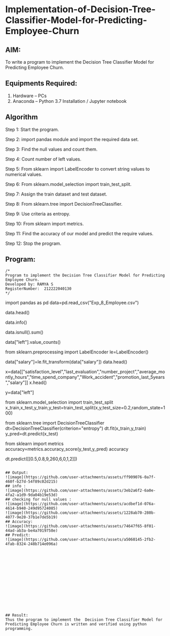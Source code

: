 # Implementation-of-Decision-Tree-Classifier-Model-for-Predicting-Employee-Churn

## AIM:
To write a program to implement the Decision Tree Classifier Model for Predicting Employee Churn.

## Equipments Required:
1. Hardware – PCs
2. Anaconda – Python 3.7 Installation / Jupyter notebook

## Algorithm

Step 1: Start the program.

Step 2: import pandas module and import the required data set.

Step 3: Find the null values and count them.

Step 4: Count number of left values.

Step 5: From sklearn import LabelEncoder to convert string values to numerical values.

Step 6: From sklearn.model_selection import train_test_split.

Step 7: Assign the train dataset and test dataset.

Step 8: From sklearn.tree import DecisionTreeClassifier.

Step 9: Use criteria as entropy.

Step 10: From sklearn import metrics.

Step 11: Find the accuracy of our model and predict the require values.

Step 12: Stop the program.

## Program:
```
/*
Program to implement the Decision Tree Classifier Model for Predicting Employee Churn.
Developed by: RAMYA S
RegisterNumber:  212222040130
*/
```
import pandas as pd
data=pd.read_csv("Exp_8_Employee.csv")

data.head()

data.info()

data.isnull().sum()

data["left"].value_counts()

from sklearn.preprocessing import LabelEncoder
le=LabelEncoder()

data["salary"]=le.fit_transform(data["salary"])
data.head()

x=data[["satisfaction_level","last_evaluation","number_project","average_montly_hours","time_spend_company","Work_accident","promotion_last_5years","salary"]]
x.head()

y=data["left"]

from sklearn.model_selection import train_test_split
x_train,x_test,y_train,y_test=train_test_split(x,y,test_size=0.2,random_state=100)

from sklearn.tree import DecisionTreeClassifier
dt=DecisionTreeClassifier(criterion="entropy")
dt.fit(x_train,y_train)
y_pred=dt.predict(x_test)

from sklearn import metrics
accuracy=metrics.accuracy_score(y_test,y_pred)
accuracy

dt.predict([[0.5,0.8,9,260,6,0,1,2]])


```

## Output:
![image](https://github.com/user-attachments/assets/ff909076-0a7f-460f-b27d-54f89c02d215)
## info :
![image](https://github.com/user-attachments/assets/3eb2a6f2-6a0e-4fa2-a1d9-9da04b19e53d)
## checking for null values :
![image](https://github.com/user-attachments/assets/acdbef1d-076a-4614-b940-249d95724085)
![image](https://github.com/user-attachments/assets/1228ab70-280b-4077-9e20-37b1e7de5b19)
## Accuracy:
![image](https://github.com/user-attachments/assets/74647f65-8f01-44ad-ab3a-be4a7019758e)
## Predict:
![image](https://github.com/user-attachments/assets/a5060145-2fb2-4fab-8324-248b714e096a)















## Result:
Thus the program to implement the  Decision Tree Classifier Model for Predicting Employee Churn is written and verified using python programming.
